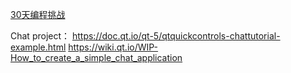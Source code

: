 

[30天编程挑战](https://www.cnblogs.com/endless-on/p/3461440.html)

Chat project：
https://doc.qt.io/qt-5/qtquickcontrols-chattutorial-example.html
https://wiki.qt.io/WIP-How_to_create_a_simple_chat_application

